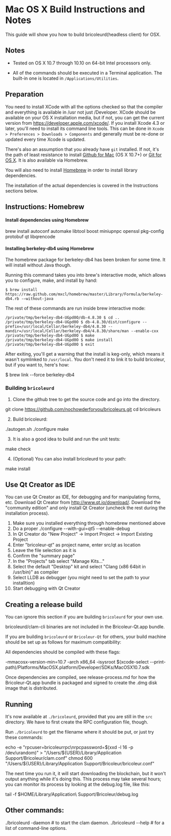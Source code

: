 Mac OS X Build Instructions and Notes
====================================
This guide will show you how to build bricoleurd(headless client) for OSX.

Notes
-----

* Tested on OS X 10.7 through 10.10 on 64-bit Intel processors only.

* All of the commands should be executed in a Terminal application. The
built-in one is located in `/Applications/Utilities`.

Preparation
-----------

You need to install XCode with all the options checked so that the compiler
and everything is available in /usr not just /Developer. XCode should be
available on your OS X installation media, but if not, you can get the
current version from https://developer.apple.com/xcode/. If you install
Xcode 4.3 or later, you'll need to install its command line tools. This can
be done in `Xcode > Preferences > Downloads > Components` and generally must
be re-done or updated every time Xcode is updated.

There's also an assumption that you already have `git` installed. If
not, it's the path of least resistance to install [Github for Mac](https://mac.github.com/)
(OS X 10.7+) or
[Git for OS X](https://code.google.com/p/git-osx-installer/). It is also
available via Homebrew.

You will also need to install [Homebrew](http://brew.sh) in order to install library
dependencies.

The installation of the actual dependencies is covered in the Instructions
sections below.

Instructions: Homebrew
----------------------

#### Install dependencies using Homebrew

brew install autoconf automake libtool boost miniupnpc openssl pkg-config protobuf qt libqrencode

#### Installing berkeley-db4 using Homebrew

The homebrew package for berkeley-db4 has been broken for some time.  It will install without Java though.

Running this command takes you into brew's interactive mode, which allows you to configure, make, and install by hand:
```
$ brew install https://raw.github.com/mxcl/homebrew/master/Library/Formula/berkeley-db4.rb -–without-java
```

The rest of these commands are run inside brew interactive mode:
```
/private/tmp/berkeley-db4-UGpd0O/db-4.8.30 $ cd ..
/private/tmp/berkeley-db4-UGpd0O $ db-4.8.30/dist/configure --prefix=/usr/local/Cellar/berkeley-db4/4.8.30 --mandir=/usr/local/Cellar/berkeley-db4/4.8.30/share/man --enable-cxx
/private/tmp/berkeley-db4-UGpd0O $ make
/private/tmp/berkeley-db4-UGpd0O $ make install
/private/tmp/berkeley-db4-UGpd0O $ exit
```

After exiting, you'll get a warning that the install is keg-only, which means it wasn't symlinked to `/usr/local`.  You don't need it to link it to build bricoleur, but if you want to, here's how:

$ brew link --force berkeley-db4


### Building `bricoleurd`

1. Clone the github tree to get the source code and go into the directory.

git clone https://github.com/nochowderforyou/bricoleurs.git
cd bricoleurs

2.  Build bricoleurd:

./autogen.sh
./configure
make

3.  It is also a good idea to build and run the unit tests:

make check

4.  (Optional) You can also install bricoleurd to your path:

make install

Use Qt Creator as IDE
------------------------
You can use Qt Creator as IDE, for debugging and for manipulating forms, etc.
Download Qt Creator from http://www.qt.io/download/. Download the "community edition" and only install Qt Creator (uncheck the rest during the installation process).

1. Make sure you installed everything through homebrew mentioned above
2. Do a proper ./configure --with-gui=qt5 --enable-debug
3. In Qt Creator do "New Project" -> Import Project -> Import Existing Project
4. Enter "bricoleur-qt" as project name, enter src/qt as location
5. Leave the file selection as it is
6. Confirm the "summary page"
7. In the "Projects" tab select "Manage Kits..."
8. Select the default "Desktop" kit and select "Clang (x86 64bit in /usr/bin)" as compiler
9. Select LLDB as debugger (you might need to set the path to your installtion)
10. Start debugging with Qt Creator

Creating a release build
------------------------
You can ignore this section if you are building `bricoleurd` for your own use.

bricoleurd/clam-cli binaries are not included in the Bricoleur-Qt.app bundle.

If you are building `bricoleurd` or `Bricoleur-Qt` for others, your build machine should be set up
as follows for maximum compatibility:

All dependencies should be compiled with these flags:

-mmacosx-version-min=10.7
-arch x86_64
-isysroot $(xcode-select --print-path)/Platforms/MacOSX.platform/Developer/SDKs/MacOSX10.7.sdk

Once dependencies are compiled, see release-process.md for how the Bricoleur-Qt.app
bundle is packaged and signed to create the .dmg disk image that is distributed.

Running
-------

It's now available at `./bricoleurd`, provided that you are still in the `src`
directory. We have to first create the RPC configuration file, though.

Run `./bricoleurd` to get the filename where it should be put, or just try these
commands:

echo -e "rpcuser=bricoleurrpc\nrpcpassword=$(xxd -l 16 -p /dev/urandom)" > "/Users/${USER}/Library/Application Support/Bricoleur/clam.conf"
chmod 600 "/Users/${USER}/Library/Application Support/Bricoleur/bricoleur.conf"

The next time you run it, it will start downloading the blockchain, but it won't
output anything while it's doing this. This process may take several hours;
you can monitor its process by looking at the debug.log file, like this:

tail -f $HOME/Library/Application\ Support/Bricoleur/debug.log

Other commands:
-------

./bricoleurd -daemon # to start the clam daemon.
./bricoleurd --help  # for a list of command-line options.
